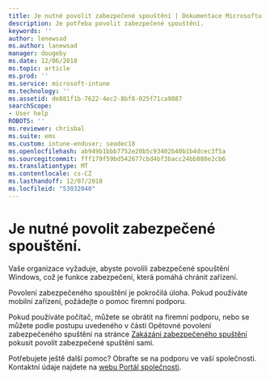 ```yaml
---
title: Je nutné povolit zabezpečené spouštění | Dokumentace Microsoftu
description: Je potřeba povolit zabezpečené spouštění.
keywords: ''
author: lenewsad
ms.author: lanewsad
manager: dougeby
ms.date: 12/06/2018
ms.topic: article
ms.prod: ''
ms.service: microsoft-intune
ms.technology: ''
ms.assetid: de881f1b-7622-4ec2-8bf8-025f71ca9887
searchScope:
- User help
ROBOTS: ''
ms.reviewer: chrisbal
ms.suite: ems
ms.custom: intune-enduser; seodec18
ms.openlocfilehash: ab949b1bbb7752e20b5c93402b40b1b4dcec3f5a
ms.sourcegitcommit: fff179f59bd542677cbd4bf3bacc24bb880e2cb6
ms.translationtype: MT
ms.contentlocale: cs-CZ
ms.lasthandoff: 12/07/2018
ms.locfileid: "53032040"
---
```

# <a name="you-need-to-enable-secure-boot"></a>Je nutné povolit zabezpečené spouštění.

Vaše organizace vyžaduje, abyste povolili zabezpečené spouštění Windows, což je funkce zabezpečení, která pomáhá chránit zařízení.

Povolení zabezpečeného spouštění je pokročilá úloha. Pokud používáte mobilní zařízení, požádejte o pomoc firemní podporu.

Pokud používáte počítač, můžete se obrátit na firemní podporu, nebo se můžete podle postupu uvedeného v části Opětovné povolení zabezpečeného spuštění na stránce [Zakázání zabezpečeného spuštění](https://msdn.microsoft.com/library/windows/hardware/dn898540(v=vs.85).aspx) pokusit povolit zabezpečené spuštění sami.

Potřebujete ještě další pomoc? Obraťte se na podporu ve vaší společnosti. Kontaktní údaje najdete na [webu Portál společnosti](https://go.microsoft.com/fwlink/?linkid=2010980).
